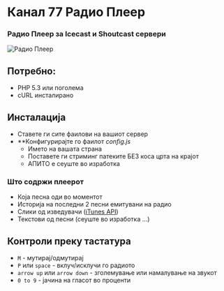 # Канал 77 Радио Плеер
### Радио Плеер за Icecast и Shoutcast сервери

![Радио Плеер](https://prnt.sc/u3h1ho)

## Потребно:
- PHP 5.3 или поголема
- cURL инсталирано

## Инсталација
- Ставете ги сите фаилови на вашиот сервер
- **Конфигурирајте го фаилот *config.js*
    - Името на вашата страна
    - Поставете ги стриминг патеките БЕЗ коса црта на крајот
    - АПИТО е сеуште во изработка

### Што содржи плеерот
- Која песна оди во моментот
- Историја на последни 2 песни емитувани на радио
- Слики од изведувачи ([iTunes API](https://affiliate.itunes.apple.com/resources/documentation/itunes-store-web-service-search-api/))
- Текстови од песни (сеуште во изработка ...)

## Контроли преку тастатура
- `M` - мутирај/одмутирај
- `P` или `space` - вклуч/исклучи го радиото
- `arrow up` или `arrow down` - зголемување или намалување на звукот
- `0 to 9` - јачина на гласот во проценти
